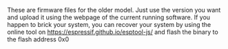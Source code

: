 These are firmware files for the older model. Just use the version you want and upload it using the webpage of the current running software. If you happen to brick your system, you can recover your system by using the online tool on https://espressif.github.io/esptool-js/ and flash the binary to the flash address 0x0
